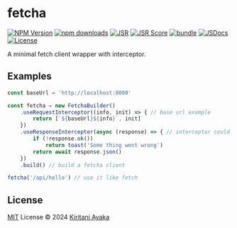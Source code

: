 # fetcha

[![NPM Version](https://img.shields.io/npm/v/%40kiritaniayaka%2Ffetcha?style=flat&colorA=080f12&colorB=1fa669)](https://npmjs.com/package/KiritaniAyaka/fetcha)
[![npm downloads](https://img.shields.io/npm/dy/%40kiritaniayaka%2Ffetcha?style=flat&colorA=080f12&colorB=1fa669)](https://npmjs.com/package/KiritaniAyaka/fetcha)
[![JSR](https://jsr.io/badges/@kiritaniayaka/fetcha)](https://jsr.io/@kiritaniayaka/fetcha)
[![JSR Score](https://jsr.io/badges/@kiritaniayaka/fetcha/score)](https://jsr.io/@kiritaniayaka/fetcha)
[![bundle](https://img.shields.io/bundlephobia/minzip/%40kiritaniayaka%2Ffetcha?style=flat&colorA=080f12&colorB=1fa669&label=minzip)](https://bundlephobia.com/result?p=KiritaniAyaka/fetcha)
[![JSDocs](https://img.shields.io/badge/jsdocs-reference-080f12?style=flat&colorA=080f12&colorB=1fa669)](https://www.jsdocs.io/package/KiritaniAyaka/fetcha)
[![License](https://img.shields.io/github/license/KiritaniAyaka/fetcha.svg?style=flat&colorA=080f12&colorB=1fa669)](https://github.com/KiritaniAyaka/fetcha/blob/main/LICENSE)

A minimal fetch client wrapper with interceptor.

## Examples

```ts
const baseUrl = 'http://localhost:8000'

const fetcha = new FetchaBuilder()
	.useRequestInterceptor((info, init) => { // base url example
		return [`${baseUrl}${info}`, init]
	})
	.useResponseInterceptor(async (response) => { // interceptor could be async
		if (!response.ok())
			return toast('Some thing went wrong')
		return await response.json()
	})
	.build() // build a fetcha client

fetcha('/api/hello') // use it like fetch
```

## License

[MIT](./LICENSE) License © 2024 [Kiritani Ayaka](https://github.com/KiritaniAyaka)
